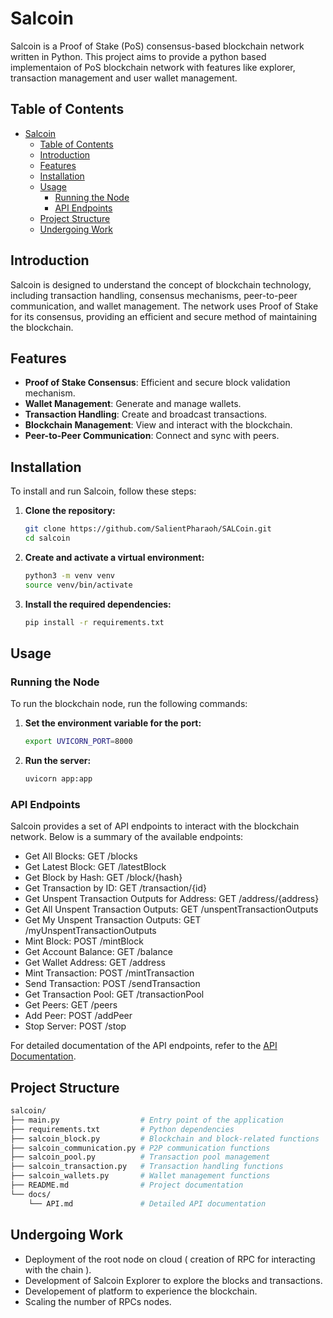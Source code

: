 # Salcoin

Salcoin is a Proof of Stake (PoS) consensus-based blockchain network written in Python. This project aims to provide a python based implementaion of PoS blockchain network with features like explorer, transaction management and user wallet management.

## Table of Contents

- [Salcoin](#salcoin)
  - [Table of Contents](#table-of-contents)
  - [Introduction](#introduction)
  - [Features](#features)
  - [Installation](#installation)
  - [Usage](#usage)
    - [Running the Node](#running-the-node)
    - [API Endpoints](#api-endpoints)
  - [Project Structure](#project-structure)
  - [Undergoing Work](#undergoing-work)

## Introduction

Salcoin is designed to understand the concept of blockchain technology, including transaction handling, consensus mechanisms, peer-to-peer communication, and wallet management. The network uses Proof of Stake for its consensus, providing an efficient and secure method of maintaining the blockchain.

## Features

- **Proof of Stake Consensus**: Efficient and secure block validation mechanism.
- **Wallet Management**: Generate and manage wallets.
- **Transaction Handling**: Create and broadcast transactions.
- **Blockchain Management**: View and interact with the blockchain.
- **Peer-to-Peer Communication**: Connect and sync with peers.

## Installation

To install and run Salcoin, follow these steps:

1. **Clone the repository:**

   ```sh
   git clone https://github.com/SalientPharaoh/SALCoin.git
   cd salcoin
   ```

2. **Create and activate a virtual environment:**

   ```sh
   python3 -m venv venv
   source venv/bin/activate
   ```

3. **Install the required dependencies:**

   ```sh
   pip install -r requirements.txt
   ```

## Usage

### Running the Node

To run the blockchain node, run the following commands:

1. **Set the environment variable for the port:**

   ```sh
   export UVICORN_PORT=8000
   ```

2. **Run the server:**

   ```sh
   uvicorn app:app
   ```

### API Endpoints

Salcoin provides a set of API endpoints to interact with the blockchain network. Below is a summary of the available endpoints:

- Get All Blocks: GET /blocks
- Get Latest Block: GET /latestBlock
- Get Block by Hash: GET /block/{hash}
- Get Transaction by ID: GET /transaction/{id}
- Get Unspent Transaction Outputs for Address: GET /address/{address}
- Get All Unspent Transaction Outputs: GET /unspentTransactionOutputs
- Get My Unspent Transaction Outputs: GET /myUnspentTransactionOutputs
- Mint Block: POST /mintBlock
- Get Account Balance: GET /balance
- Get Wallet Address: GET /address
- Mint Transaction: POST /mintTransaction
- Send Transaction: POST /sendTransaction
- Get Transaction Pool: GET /transactionPool
- Get Peers: GET /peers
- Add Peer: POST /addPeer
- Stop Server: POST /stop

For detailed documentation of the API endpoints, refer to the [API Documentation](/docs/API.md).

## Project Structure

```sh
salcoin/
├── main.py                  # Entry point of the application
├── requirements.txt         # Python dependencies
├── salcoin_block.py         # Blockchain and block-related functions
├── salcoin_communication.py # P2P communication functions
├── salcoin_pool.py          # Transaction pool management
├── salcoin_transaction.py   # Transaction handling functions
├── salcoin_wallets.py       # Wallet management functions
├── README.md                # Project documentation
└── docs/
    └── API.md               # Detailed API documentation
```

## Undergoing Work

- Deployment of the root node on cloud ( creation of RPC for interacting with the chain ).
- Development of Salcoin Explorer to explore the blocks and transactions.
- Developement of platform to experience the blockchain.
- Scaling the number of RPCs nodes.
